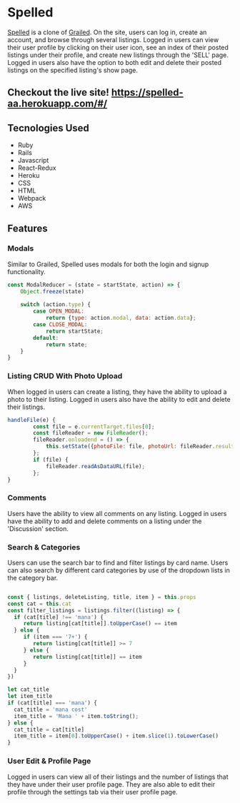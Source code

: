 # Spelled

[Spelled](https://spelled-aa.herokuapp.com/#/) is a clone of [Grailed](https://www.grailed.com/). On the site, users can log in, create an account, and browse through several listings. Logged in users can view their user profile by clicking on their user icon, see an index of their posted listings under their profile, and create new listings through the 'SELL' page. Logged in users also have the option to both edit and delete their posted listings on the specified listing's show page. 

## Checkout the live site! https://spelled-aa.herokuapp.com/#/

## Tecnologies Used
* Ruby
* Rails
* Javascript
* React-Redux
* Heroku
* CSS
* HTML
* Webpack
* AWS

## Features

### Modals

Similar to Grailed, Spelled uses modals for both the login and signup functionality. 

```js
const ModalReducer = (state = startState, action) => {
    Object.freeze(state)
    
    switch (action.type) {
        case OPEN_MODAL:
            return {type: action.modal, data: action.data};
        case CLOSE_MODAL:
            return startState;
        default:
            return state;
    }
}
```

### Listing CRUD With Photo Upload

When logged in users can create a listing, they have the ability to upload a photo to their listing. Logged in users also have the ability to edit and delete their listings.

```js
handleFile(e) {
        const file = e.currentTarget.files[0];
        const fileReader = new FileReader();
        fileReader.onloadend = () => {
            this.setState({photoFile: file, photoUrl: fileReader.result})
        };
        if (file) {
            fileReader.readAsDataURL(file);
        };
}
```
### Comments

Users have the ability to view all comments on any listing. Logged in users have the ability to add and delete comments on a listing under the 'Discussion' section.

### Search & Categories

Users can use the search bar to find and filter listings by card name. Users can also search by different card categories by use of the dropdown lists in the category bar.

```js

const { listings, deleteListing, title, item } = this.props
const cat = this.cat
const filter_listings = listings.filter((listing) => {
  if (cat[title] !== 'mana') {
     return listing[cat[title]].toUpperCase() == item
  } else {
     if (item === '7+') {
        return listing[cat[title]] >= 7
     } else {
        return listing[cat[title]] == item
     }
  }
})

let cat_title
let item_title
if (cat[title] === 'mana') {
  cat_title = 'mana cost'
  item_title = 'Mana ' + item.toString();
} else {
  cat_title = cat[title]
  item_title = item[0].toUpperCase() + item.slice(1).toLowerCase()
}
```
### User Edit & Profile Page

Logged in users can view all of their listings and the number of listings that they have under their user profile page. They are also able to edit their profile through the settings tab via their user profile page.
